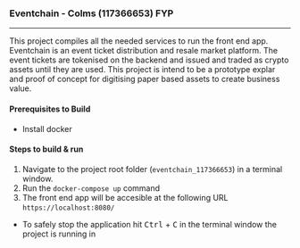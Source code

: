 ### Eventchain - Colms (117366653) FYP
____________________
This project compiles all the needed services to run the front end app.
Eventchain is an event ticket distribution and resale market platform. The event tickets are tokenised on the backend and issued and traded as crypto assets until they are used. This project is intend to be a prototype explar and proof of concept for digitising paper based assets to create business value.

#### Prerequisites to Build
- Install docker

#### Steps to build & run
1. Navigate to the project root folder (`eventchain_117366653`) in a terminal window.
2. Run the `docker-compose up` command 
3. The front end app will be accesible at the following URL `https://localhost:8080/`
+ To safely stop the application hit <kbd>Ctrl</kbd> + <kbd>C</kbd>  in the terminal window the project is running in
